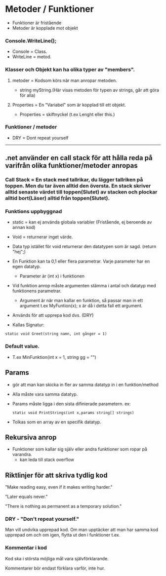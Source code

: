 # Metoder / Funktioner

* Funktioner är fristående
* Metoder är kopplade mot objekt


### Console.WriteLine();
* Console = Class.
* WriteLine = metod.


### Klasser och Objekt kan ha olika typer av "members".
1. metoder = Kodsom körs när man anropar metoden.
    * string myString.(Här visas metoden för typen av strings, går att göra för alla)


2. Properties = En "Variabel" som är kopplad till ett objekt.
    * Properties = skiftnyckel (t.ex Lenght eller this.)


### Funktioner / metoder
* DRY = Dont repeat yourself

----------------------
## .net använder en call stack för att hålla reda på varifrån olika funktioner/metoder anropas


### Call Stack = En stack med tallrikar, du lägger tallriken på toppen. Men du tar även alltid den översta. En stack skriver alltid senaste värdet till toppen(Slutet) av stacken och plockar alltid bort(Läser) alltid från toppen(Slutet).



### Funktions uppbyggnad
* static = kan ej använda globala 
variabler (Fristående, ej beroende av annan kod)

* Void = returnerar inget värde.

* Data typ istället för void returnerar den datatypen som är sagd. (return "hej";)

* En Funktion kan ta 0,1 eller flera parametrar. Varje parameter har en egen datatyp.
    * Parameter är (int x) i funktionen

* Vid funktion anrop måste argumenten stämma i antal och datatyp med funktionens parametrar.
    * Argument är när man kallar en funktion, så passar man in ett argument t.ex MyFuntion(x); x är då i detta fall ett argument.

* Används för att upprepa kod dvs. (DRY)

* Kallas Signatur: 
```
static void Greet(string namn, int gånger = 1)
```

### Default value.
* T.ex MinFunktion(int x  = 1, string gg = "")




## Params
* gör att man kan skicka in fler av samma datatyp in i en funktion/method

* Alla måste vara samma datatyp.

* Params måste ligga i den sista difinierade parametern. ex:
    ```
    static void PrintStrings(int x,params string[] strings)
    ```
* Tolkas som en array av en specifik datatyp.

## Rekursiva anrop
* Funktioner som kallar sig själv eller andra funktioner som ropar på varandra.
    * kan leda till stack overflow





## Riktlinjer för att skriva tydlig kod

"Make reading easy, even if it makes writing harder."

"Later equals never."

"There is nothing as permanent as a temporary solution."

### DRY - "Don't repeat yourself."
Man vill undvika upprepad kod. Om man upptäcker att man har samma kod upprepad om och om igen, flytta ut den i funktioner t.ex.

### Kommentar i kod
Kod ska i största möjliga mål vara självförklarande.

Kommentarer bör endast förklara varför, inte hur.

